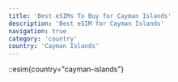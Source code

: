 ```yaml
---
title: 'Best eSIMs To Buy for Cayman Islands'
description: 'Best eSIM for Cayman Islands'
navigation: true
category: 'country'
country: 'Cayman Islands'
---
```


::esim{country="cayman-islands"}

